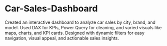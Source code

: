 # Car-Sales-Dashboard
Created an interactive dashboard to analyze car sales by city, brand, and model. Used DAX for KPIs, Power Query for cleaning, and varied visuals like maps, charts, and KPI cards. Designed with dynamic filters for easy navigation, visual appeal, and actionable sales insights.

